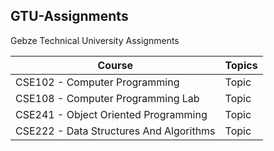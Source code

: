 ## GTU-Assignments
 Gebze Technical University Assignments
 
 |Course|Topics|
 |------|------|
 |CSE102 - Computer Programming|Topic
 |CSE108 - Computer Programming Lab|Topic|
 |CSE241 - Object Oriented Programming|Topic|
 |CSE222 - Data Structures And Algorithms|Topic|
 
 
 
 
